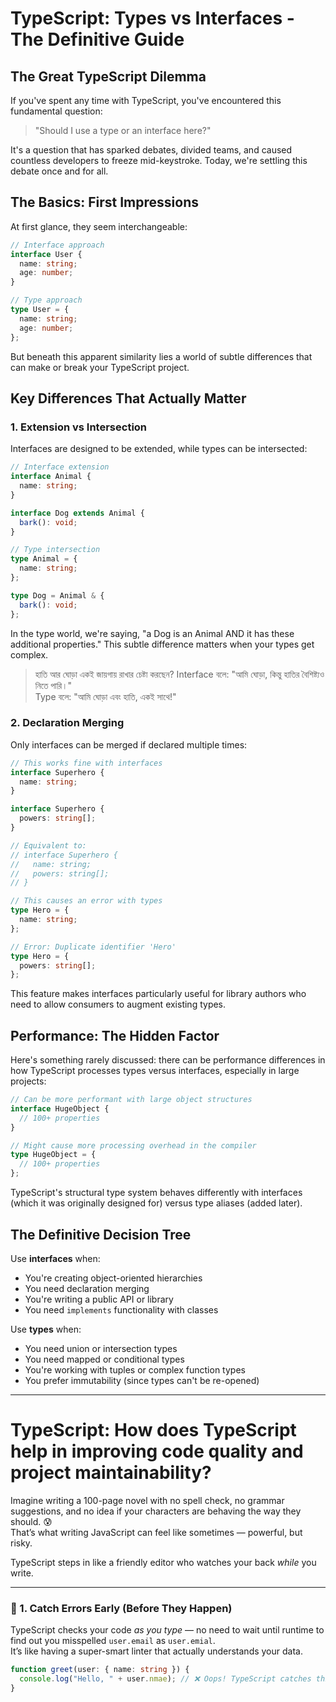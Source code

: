 # TypeScript: Types vs Interfaces - The Definitive Guide

## The Great TypeScript Dilemma

If you've spent any time with TypeScript, you've encountered this fundamental question:

> "Should I use a type or an interface here?"

It's a question that has sparked debates, divided teams, and caused countless developers to freeze mid-keystroke. Today, we're settling this debate once and for all.

## The Basics: First Impressions

At first glance, they seem interchangeable:

```typescript
// Interface approach
interface User {
  name: string;
  age: number;
}

// Type approach
type User = {
  name: string;
  age: number;
};
```

But beneath this apparent similarity lies a world of subtle differences that can make or break your TypeScript project.

## Key Differences That Actually Matter

### 1. Extension vs Intersection

Interfaces are designed to be extended, while types can be intersected:

```typescript
// Interface extension
interface Animal {
  name: string;
}

interface Dog extends Animal {
  bark(): void;
}

// Type intersection
type Animal = {
  name: string;
};

type Dog = Animal & {
  bark(): void;
};
```

In the type world, we're saying, "a Dog is an Animal AND it has these additional properties." This subtle difference matters when your types get complex.

> হাতি আর ঘোড়া একই জায়গায় রাখার চেষ্টা করছেন?
> Interface বলে: "আমি ঘোড়া, কিন্তু হাতির বৈশিষ্ট্যও নিতে পারি।"  
> Type বলে: "আমি ঘোড়া এবং হাতি, একই সাথে!"

### 2. Declaration Merging

Only interfaces can be merged if declared multiple times:

```typescript
// This works fine with interfaces
interface Superhero {
  name: string;
}

interface Superhero {
  powers: string[];
}

// Equivalent to:
// interface Superhero {
//   name: string;
//   powers: string[];
// }

// This causes an error with types
type Hero = {
  name: string;
};

// Error: Duplicate identifier 'Hero'
type Hero = {
  powers: string[];
};
```

This feature makes interfaces particularly useful for library authors who need to allow consumers to augment existing types.

## Performance: The Hidden Factor

Here's something rarely discussed: there can be performance differences in how TypeScript processes types versus interfaces, especially in large projects:

```typescript
// Can be more performant with large object structures
interface HugeObject {
  // 100+ properties
}

// Might cause more processing overhead in the compiler
type HugeObject = {
  // 100+ properties
};
```

TypeScript's structural type system behaves differently with interfaces (which it was originally designed for) versus type aliases (added later).

## The Definitive Decision Tree

Use **interfaces** when:

- You're creating object-oriented hierarchies
- You need declaration merging
- You're writing a public API or library
- You need `implements` functionality with classes

Use **types** when:

- You need union or intersection types
- You need mapped or conditional types
- You're working with tuples or complex function types
- You prefer immutability (since types can't be re-opened)

---

# TypeScript: How does TypeScript help in improving code quality and project maintainability?

Imagine writing a 100-page novel with no spell check, no grammar suggestions, and no idea if your characters are behaving the way they should. 😰  
That’s what writing JavaScript can feel like sometimes — powerful, but risky.

TypeScript steps in like a friendly editor who watches your back _while_ you write.

---

### 🧠 1. Catch Errors Early (Before They Happen)

TypeScript checks your code _as you type_ — no need to wait until runtime to find out you misspelled `user.email` as `user.emial`.  
It’s like having a super-smart linter that actually understands your data.

```ts
function greet(user: { name: string }) {
  console.log("Hello, " + user.nmae); // ❌ Oops! TypeScript catches this
}
```
